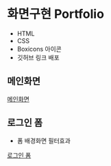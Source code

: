 # 화면구현 Portfolio

- HTML
- CSS
- Boxicons 아이콘
- 깃허브 링크 배포

## 메인화면

[메인화면]()

## 로그인 폼

- 폼 배경화면 필터효과

[로그인 폼]()
